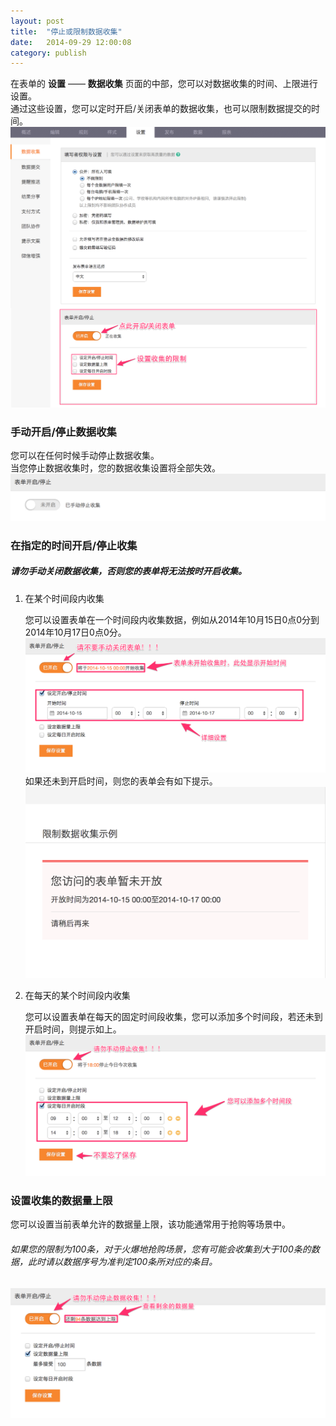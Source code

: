 ```yaml
---
layout: post
title:  "停止或限制数据收集"
date:   2014-09-29 12:00:08
category: publish
---
```


在表单的 **设置** —— **数据收集** 页面的中部，您可以对数据收集的时间、上限进行设置。  
通过这些设置，您可以定时开启/关闭表单的数据收集，也可以限制数据提交的时间。
	![](/images/collecting-data-1.png)

### 手动开启/停止数据收集

您可以在任何时候手动停止数据收集。  
当您停止数据收集时，您的数据收集设置将全部失效。
	![](/images/collecting-data-2.png)

### 在指定的时间开启/停止收集

##### 请勿手动关闭数据收集，否则您的表单将无法按时开启收集。

1. 在某个时间段内收集

	您可以设置表单在一个时间段内收集数据，例如从2014年10月15日0点0分到2014年10月17日0点0分。		
	![](/images/collecting-data-3.png)  如果还未到开启时间，则您的表单会有如下提示。  
	![](/images/collecting-data-4.png)

2. 在每天的某个时间段内收集

	您可以设置表单在每天的固定时间段收集，您可以添加多个时间段，若还未到开启时间，则提示如上。  
	![](/images/collecting-data-5.png)

### 设置收集的数据量上限

您可以设置当前表单允许的数据量上限，该功能通常用于抢购等场景中。
###### 如果您的限制为100条，对于火爆地抢购场景，您有可能会收集到大于100条的数据，此时请以数据序号为准判定100条所对应的条目。
![](/images/collecting-data-6.png)

	